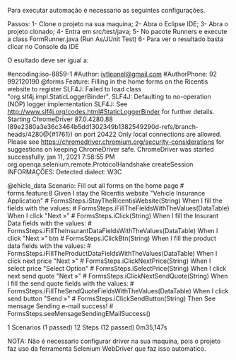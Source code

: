 Para executar automação é necessario as seguintes configurações.

Passos: 
1- Clone o projeto na sua maquina;
2- Abra o Eclipse IDE;
3- Abra o projeto clonado;
4- Entra em src/test/java;
5- No pacote Runners e execute a class FormRunner.java (Run As/JUnit Test)
6- Para ver o resultado basta clicar no Console da IDE

O esultado deve ser igual a:

#encoding:iso-8859-1
#Author: ivtleonel@gmail.com
#AuthorPhone: 92 992120190
@forms
Feature: Filling in the home forms on the Ricentis website to register
SLF4J: Failed to load class "org.slf4j.impl.StaticLoggerBinder".
SLF4J: Defaulting to no-operation (NOP) logger implementation
SLF4J: See http://www.slf4j.org/codes.html#StaticLoggerBinder for further details.
Starting ChromeDriver 87.0.4280.88 (89e2380a3e36c3464b5dd1302349b1382549290d-refs/branch-heads/4280@{#1761}) on port 20422
Only local connections are allowed.
Please see https://chromedriver.chromium.org/security-considerations for suggestions on keeping ChromeDriver safe.
ChromeDriver was started successfully.
jan 11, 2021 7:58:55 PM org.openqa.selenium.remote.ProtocolHandshake createSession
INFORMAÇÕES: Detected dialect: W3C

  @ehicle_data
  Scenario: Fill out all forms on the home page                       # forms.feature:8
    Given I stay the Ricentis website "Vehicle Insurance Application" # FormsSteps.iStayTheRicentisWebsite(String)
    When I fill the fields with the values:                           # FormsSteps.iFillTheFieldsWithTheValues(DataTable)
    When I click "Next »"                                             # FormsSteps.iClick(String)
    When I fill the Insurant Data fields with the values:             # FormsSteps.iFillTheInsurantDataFieldsWithTheValues(DataTable)
    When I click "Next »" btn                                         # FormsSteps.iClickBtn(String)
    When I fill the product data fields with the values:              # FormsSteps.iFillTheProductDataFieldsWithTheValues(DataTable)
    When I click next price "Next »"                                  # FormsSteps.iClickNextPrice(String)
    When I select price "Select Option"                               # FormsSteps.iSelectPrice(String)
    When I click next send quote "Next »"                             # FormsSteps.iClickNextSendQuote(String)
    When I fill the send quote fields with the values:                # FormsSteps.iFillTheSendQuoteFieldsWithTheValues(DataTable)
    When I click send button "Send »"                                 # FormsSteps.iClickSendButton(String)
    Then See mensage Sending e-mail success!                          # FormsSteps.seeMensageSendingEMailSuccess()

1 Scenarios (1 passed)
12 Steps (12 passed)
0m35,147s

NOTA:
Não é necessario configurar driver na sua maquina, pois o projeto faz uso da ferramenta Selenium WebDriver que faz isso automatico.
